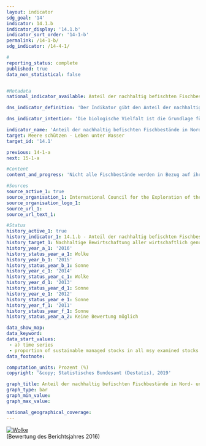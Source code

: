 ```yaml
---                   
layout: indicator                   
sdg_goal: '14'                   
indicator: 14.1.b                   
indicator_display: '14.1.b'                   
indicator_sort_order: '14-1-b'                   
permalink: /14-1-b/                   
sdg_indicator: /14-4-1/                   

#                   
reporting_status: complete                   
published: true                   
data_non_statistical: false                   


#Metadata                   
national_indicator_available: Anteil der nachhaltig befischten Fischbestände in Nord- und Ostsee an allen MSY-untersuchten Beständen                   

dns_indicator_definition: 'Der Indikator gibt den Anteil der nachhaltig bewirtschafteten Fischbestände an der Zahl der gesamten bewirtschafteten Fischbestände in Nord- und Ostsee an. Dies erfolgt nach dem Maximum Sustainable Yield-Ansatz (MSY-Ansatz), dem Ansatz des höchstmöglichen Dauerertrags.<sub> Text aus dem Indikatorenbericht 2018</sub>'                   

dns_indicator_intention: 'Die biologische Vielfalt ist die Grundlage für das Leben der Menschen. Nur wenn das Naturkapital – etwa in Form von Fischbeständen in Nord- und Ostsee – geschützt und erhalten wird, kann es auch künftigen Generationen lebenswichtige Ökosystemleistungen erbringen. Das Ziel des Indikators ist es, den Erreichungsgrad des in der Verordnung über die Gemeinsame Fischereipolitik festgelegten Ziels zu beschreiben, nach dem bis 2020 alle wirtschaftlich genutzten Fischbestände nach dem MSY-Ansatz nachhaltig zu bewirtschaften sind.<sub> Text aus dem Indikatorenbericht 2018</sub>'                   

indicator_name: 'Anteil der nachhaltig befischten Fischbestände in Nord- und Ostsee'                   
target: Meere schützen - Leben unter Wasser                   
target_id: '14.1'                   

previous: 14-1-a                   
next: 15-1-a                   

#Content                    
content_and_progress: 'Nicht alle Fischbestände werden in Bezug auf ihre nachhaltige Bewirtschaftung untersucht. Daher ist die Zahl der Fischbestände, die nach dem MSY-Ansatz nachhaltig bewirtschaftet wird, auch immer in Relation zu den Fischbeständen insgesamt zu sehen. Eine Ausweitung der Untersuchungen auf möglichst viele Bestände wird zwar angestrebt, bedingt durch die hohen Kosten dieser Untersuchungen ist aber davon auszugehen, dass eine Erfassung sämtlicher, auch ökonomisch wenig relevanter bzw. wenig befischter Bestände nicht realistisch ist.<br><br>Wirtschaftlich genutzt werden nach derzeitigen Schätzungen in der Nordsee 58 und in der Ostsee 20 Fischbestände. Die Zahl der nach dem MSY-Ansatz untersuchten Bestände beträgt momentan für die Ostsee 8; für die Nordsee werden derzeit 22 Bestände berücksichtigt. Damit wird nur gut ein Drittel aller bewirtschafteten Bestände vollständig analytisch auf nachhaltige Bewirtschaftung untersucht. Alle anderen Bestände, für die nicht ausreichend Daten zur Verfügung stehen, um sie nach der MSY-Methode zu untersuchen, bleiben bei diesem Indikator unberücksichtigt.<br><br>Ein Bestand gilt dann als „nachhaltig bewirtschaftet“, wenn die tatsächliche Fangmenge pro Jahr und Fischbestand die auf dem MSY-Ansatz basierende, wissenschaftlich empfohlene Menge nicht überschreitet bzw. den Vorgaben eines langfristigen Managementplans, der dem MSY-Ansatz folgend als nachhaltig bewertet ist, entspricht. Als „Fischbestand“ wird dabei eine sich eigenständig reproduzierende Population einer Fischart bezeichnet. Eine spezifische Art kann somit mehrere Bestände und je nach Bestand auch unterschiedliche Richtwerte für die Fangmenge aufweisen. In der Regel wird jedem Bestand, entsprechend seiner vorherigen Entwicklung, ein Richtwert zugewiesen.<br><br>Die Richtwerte für die bewirtschafteten Bestände werden durch den Internationalen Rat für Meeresforschung (International Council for the Exploration of the Sea) berechnet.<br><br>Die jährliche Berechnung der nachhaltigen Fangmengen nach dem MSY-Ansatz basiert auf stochastischen Vorhersagen, die auf Berechnungen zur historischen Bestandsentwicklung aufsetzen. Informationen zu angelandeten Fischmengen basieren auf gemeldeten Fängen. Daraus gezogene Stichproben geben Aufschluss über die demografischen Parameter des Bestands, etwa Alter und Größe. Als weitere wichtige Informationsquelle für den Zustand von Beständen dienen fischereiunabhängige, wissenschaftliche Erhebungen auf Forschungsschiffen.<br><br>Der Anteil der nachhaltig befischten Bestände an der Zahl der nach dem MSY-Ansatz untersuchten Bestände belief sich im Jahr 2016 für Nord- und Ostsee insgesamt auf 56,7&nbsp;%. Für die Nordsee betrug dieser Anteil 59,1&nbsp;% und für die Ostsee 50,0&nbsp;%.<br><br>Betrachtet man die Entwicklung zwischen den Jahren 2011 und 2016, ist der Verlauf insgesamt positiv. Im Jahr 2012 und 2014 war der Anteil nachhaltig bewirtschafteter Fischbestände jedoch geringer als im Vorjahr. Die Einschätzung des Indikators gestaltet sich schwierig, da er neben der Entwicklung der Bestände selbst auch durch die Auswahl der zu betrachtenden Bestände beeinflusst wird. So kann die Bemessungsgrundlage jedes Jahr variieren, was einen Vergleich der einzelnen Jahre untereinander erschwert. Zusätzlich gelten die empfohlenen Fangmengen staatenübergreifend und können nur indirekt durch die Bemühungen eines einzelnen Staates erfüllt werden.<sub> Text aus dem Indikatorenbericht 2018</sub>'                   

#Sources
source_active_1: true                           
source_organisation_1: International Council for the Exploration of the Sea                           
source_organisation_logo_1:                            
source_url_1:                            
source_url_text_1:                            

#Status                   
history_active_1: true                   
history_indicator_1: 14.1.b - Anteil der nachhaltig befischten Fischbestände in Nord- und Ostsee                   
history_target_1: Nachhaltige Bewirtschaftung aller wirtschaftlich genutzten Fischbestände nach MSY-Ansatz bis 2020
history_year_a_1: '2016'                           
history_status_year_a_1: Wolke
history_year_b_1: '2015'                           
history_status_year_b_1: Sonne
history_year_c_1: '2014'                           
history_status_year_c_1: Wolke
history_year_d_1: '2013'                           
history_status_year_d_1: Sonne
history_year_e_1: '2012'                           
history_status_year_e_1: Sonne
history_year_f_1: '2011'                           
history_status_year_f_1: Sonne
history_status_year_a_2: Keine Bewertung möglich

data_show_map:                    
data_keyword:                    
data_start_values: 
 - a) time series
 - proportion of sustainable managed stocks in all msy examined stocks                   
data_footnote:                    

computation_units: Prozent (%)                   
copyright: '&copy; Statistisches Bundesamt (Destatis), 2019'                   

graph_title: Anteil der nachhaltig befischten Fischbestände in Nord- und Ostsee an allen MSY-untersuchten Beständen                   
graph_type: bar                   
graph_min_value:                    
graph_max_value:                    

national_geographical_coverage:                    
---
```

<div>                           
  <div class="my-header">                           
    <a href="https://nachhaltige-entwicklung-deutschland.github.io/open-sdg-site-starter/status/"><img src="https://g205sdgs.github.io/sdg-indicators/public/Wettersymbole/Wolke.png" alt="Wolke" />                           
    </a>                           
  </div>
  <div class="my-header-note">
    <span>(Bewertung des Berichtsjahres 2016)</span>
  </div>                           
</div>